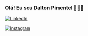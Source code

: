 ### Olá! Eu sou Dalton Pimentel 🙋🏽‍♂️

[![LinkedIn](https://img.shields.io/badge/LinkedIn-0077B5?style=for-the-badge&logo=linkedin&logoColor=white)](https://www.linkedin.com/in/dalton-pimentel-5bb05540/)

[![Instagram](https://img.shields.io/badge/Instagram-E4405F?style=for-the-badge&logo=instagram&logoColor=white)](https://www.instagram.com/daltonpimentel/)
